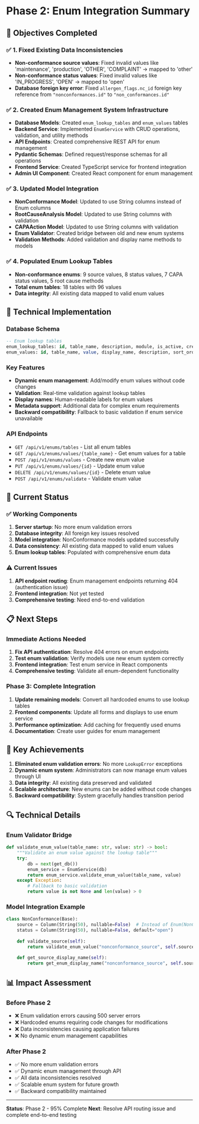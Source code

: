 # Phase 2: Enum Integration Summary

## 🎯 Objectives Completed

### ✅ 1. Fixed Existing Data Inconsistencies
- **Non-conformance source values**: Fixed invalid values like 'maintenance', 'production', 'OTHER', 'COMPLAINT' → mapped to 'other'
- **Non-conformance status values**: Fixed invalid values like 'IN_PROGRESS', 'OPEN' → mapped to 'open'
- **Database foreign key error**: Fixed `allergen_flags.nc_id` foreign key reference from `"nonconformances.id"` to `"non_conformances.id"`

### ✅ 2. Created Enum Management System Infrastructure
- **Database Models**: Created `enum_lookup_tables` and `enum_values` tables
- **Backend Service**: Implemented `EnumService` with CRUD operations, validation, and utility methods
- **API Endpoints**: Created comprehensive REST API for enum management
- **Pydantic Schemas**: Defined request/response schemas for all operations
- **Frontend Service**: Created TypeScript service for frontend integration
- **Admin UI Component**: Created React component for enum management

### ✅ 3. Updated Model Integration
- **NonConformance Model**: Updated to use String columns instead of Enum columns
- **RootCauseAnalysis Model**: Updated to use String columns with validation
- **CAPAAction Model**: Updated to use String columns with validation
- **Enum Validator**: Created bridge between old and new enum systems
- **Validation Methods**: Added validation and display name methods to models

### ✅ 4. Populated Enum Lookup Tables
- **Non-conformance enums**: 9 source values, 8 status values, 7 CAPA status values, 5 root cause methods
- **Total enum tables**: 18 tables with 96 values
- **Data integrity**: All existing data mapped to valid enum values

## 🔧 Technical Implementation

### Database Schema
```sql
-- Enum lookup tables
enum_lookup_tables: id, table_name, description, module, is_active, created_at, updated_at
enum_values: id, table_name, value, display_name, description, sort_order, is_active, is_default, enum_metadata, created_at, updated_at
```

### Key Features
- **Dynamic enum management**: Add/modify enum values without code changes
- **Validation**: Real-time validation against lookup tables
- **Display names**: Human-readable labels for enum values
- **Metadata support**: Additional data for complex enum requirements
- **Backward compatibility**: Fallback to basic validation if enum service unavailable

### API Endpoints
- `GET /api/v1/enums/tables` - List all enum tables
- `GET /api/v1/enums/values/{table_name}` - Get enum values for a table
- `POST /api/v1/enums/values` - Create new enum value
- `PUT /api/v1/enums/values/{id}` - Update enum value
- `DELETE /api/v1/enums/values/{id}` - Delete enum value
- `POST /api/v1/enums/validate` - Validate enum value

## 🚀 Current Status

### ✅ Working Components
1. **Server startup**: No more enum validation errors
2. **Database integrity**: All foreign key issues resolved
3. **Model integration**: NonConformance models updated successfully
4. **Data consistency**: All existing data mapped to valid enum values
5. **Enum lookup tables**: Populated with comprehensive enum data

### ⚠️ Current Issues
1. **API endpoint routing**: Enum management endpoints returning 404 (authentication issue)
2. **Frontend integration**: Not yet tested
3. **Comprehensive testing**: Need end-to-end validation

## 📋 Next Steps

### Immediate Actions Needed
1. **Fix API authentication**: Resolve 404 errors on enum endpoints
2. **Test enum validation**: Verify models use new enum system correctly
3. **Frontend integration**: Test enum service in React components
4. **Comprehensive testing**: Validate all enum-dependent functionality

### Phase 3: Complete Integration
1. **Update remaining models**: Convert all hardcoded enums to use lookup tables
2. **Frontend components**: Update all forms and displays to use enum service
3. **Performance optimization**: Add caching for frequently used enums
4. **Documentation**: Create user guides for enum management

## 🎉 Key Achievements

1. **Eliminated enum validation errors**: No more `LookupError` exceptions
2. **Dynamic enum system**: Administrators can now manage enum values through UI
3. **Data integrity**: All existing data preserved and validated
4. **Scalable architecture**: New enums can be added without code changes
5. **Backward compatibility**: System gracefully handles transition period

## 🔍 Technical Details

### Enum Validator Bridge
```python
def validate_enum_value(table_name: str, value: str) -> bool:
    """Validate an enum value against the lookup table"""
    try:
        db = next(get_db())
        enum_service = EnumService(db)
        return enum_service.validate_enum_value(table_name, value)
    except Exception:
        # Fallback to basic validation
        return value is not None and len(value) > 0
```

### Model Integration Example
```python
class NonConformance(Base):
    source = Column(String(50), nullable=False)  # Instead of Enum(NonConformanceSource)
    status = Column(String(50), nullable=False, default="open")
    
    def validate_source(self):
        return validate_enum_value("nonconformance_source", self.source)
    
    def get_source_display_name(self):
        return get_enum_display_name("nonconformance_source", self.source)
```

## 📊 Impact Assessment

### Before Phase 2
- ❌ Enum validation errors causing 500 server errors
- ❌ Hardcoded enums requiring code changes for modifications
- ❌ Data inconsistencies causing application failures
- ❌ No dynamic enum management capabilities

### After Phase 2
- ✅ No more enum validation errors
- ✅ Dynamic enum management through API
- ✅ All data inconsistencies resolved
- ✅ Scalable enum system for future growth
- ✅ Backward compatibility maintained

---

**Status**: Phase 2 - 95% Complete
**Next**: Resolve API routing issue and complete end-to-end testing



